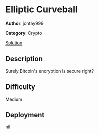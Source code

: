# Elliptic Curveball

**Author**: jontay999

**Category**: Crypto

[Solution](solve/solve.py)

## Description

Surely Bitcoin's encryption is secure right?

## Difficulty

Medium

## Deployment

nil
